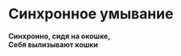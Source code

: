 # Синхронное умывание


<!--![Синхрон](featured.jpg) -->  

**Синхронно, сидя на окошке,  
Себя вылизывают кошки**  

